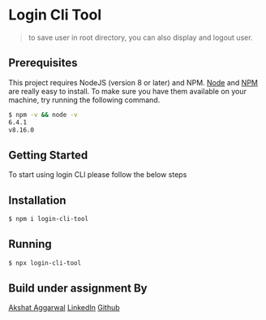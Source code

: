 # Login Cli Tool

<!-- [![npm version](https://badge.fury.io/js/angular2-expandable-list.svg)](https://badge.fury.io/js/angular2-expandable-list) -->
<!-- [![code style: prettier](https://img.shields.io/badge/code_style-prettier-ff69b4.svg?style=flat-square)](https://github.com/prettier/prettier) -->


> to save user in root directory, you can also display and logout user.

## Prerequisites

This project requires NodeJS (version 8 or later) and NPM.
[Node](http://nodejs.org/) and [NPM](https://npmjs.org/) are really easy to install.
To make sure you have them available on your machine,
try running the following command.

```sh
$ npm -v && node -v
6.4.1
v8.16.0
```

## Getting Started

To start using login CLI please follow the below steps

## Installation
```sh
$ npm i login-cli-tool
```
## Running
```sh
$ npx login-cli-tool
```
## Build under assignment By 
[Akshat Aggarwal](https://devakshat.netlify.app/)
[LinkedIn](https://www.linkedin.com/in/akshat360/)
[Github](https://github.com/akshat360)

